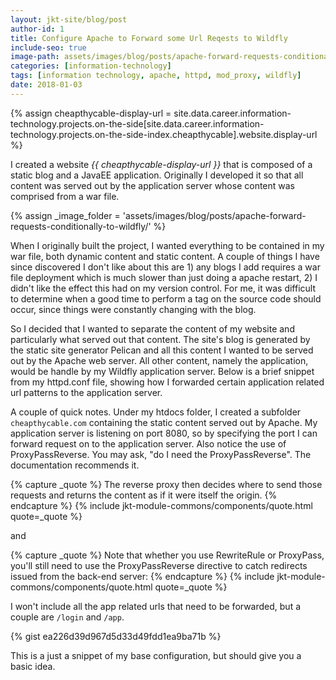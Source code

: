 ```yaml
---
layout: jkt-site/blog/post
author-id: 1
title: Configure Apache to Forward some Url Reqests to Wildfly
include-seo: true
image-path: assets/images/blog/posts/apache-forward-requests-conditionally-to-wildfly/banner.jpg
categories: [information-technology]
tags: [information technology, apache, httpd, mod_proxy, wildfly]
date: 2018-01-03
---
```


{% assign cheapthycable-display-url = site.data.career.information-technology.projects.on-the-side[site.data.career.information-technology.projects.on-the-side-index.cheapthycable].website.display-url %}

I created a website <i>{{ cheapthycable-display-url }}</i> that is composed of a static blog and a JavaEE application. Originally I developed it so that all content was served out by the application server whose content was comprised from a war file.
<!--more-->

{% assign _image_folder = 'assets/images/blog/posts/apache-forward-requests-conditionally-to-wildfly/' %}

When I originally built the project, I wanted everything to be contained in my war file, both dynamic content and static content. A couple of things I have since discovered I don't like about this are 1) any blogs I add requires a war file deployment which is much slower than just doing a apache restart, 2) I didn't like the effect this had on my version control. For me, it was difficult to determine when a good time to perform a tag on the source code should occur, since things were constantly changing with the blog.

So I decided that I wanted to separate the content of my website and particularly what served out that content. The site's blog is generated by the static site generator Pelican and all this content I wanted to be served out by the Apache web server. All other content, namely the application, would be handle by my Wildfly application server. Below is a brief snippet from my httpd.conf file, showing how I forwarded certain application related url patterns to the application server.

A couple of quick notes. Under my htdocs folder, I created a subfolder ```cheapthycable.com``` containing the static content served out by Apache. My application server is listening on port 8080, so by specifying the port I can forward request on to the application server. Also notice the use of ProxyPassReverse. You may ask, "do I need the ProxyPassReverse". The documentation recommends it.

{% capture _quote %}
	The reverse proxy then decides where to send those requests and returns the content as if it were itself the origin.
{% endcapture %}
{% include jkt-module-commons/components/quote.html quote=_quote %}

and

{% capture _quote %}
	Note that whether you use RewriteRule or ProxyPass, you'll still need to use the ProxyPassReverse directive to catch redirects issued from the back-end server:
{% endcapture %}
{% include jkt-module-commons/components/quote.html quote=_quote %}

I won't include all the app related urls that need to be forwarded, but a couple are ```/login``` and ```/app```.

{% gist ea226d39d967d5d33d49fdd1ea9ba71b %}

This is a just a snippet of my base configuration, but should give you a basic idea.
